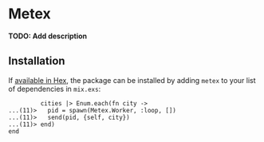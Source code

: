 # Metex

**TODO: Add description**

## Installation

If [available in Hex](https://hex.pm/docs/publish), the package can be installed
by adding `metex` to your list of dependencies in `mix.exs`:

```shell
         cities |> Enum.each(fn city ->
...(11)>   pid = spawn(Metex.Worker, :loop, [])
...(11)>   send(pid, {self, city})
...(11)> end)
end
```
